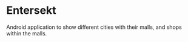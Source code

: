# Entersekt
Android application to show different cities with their malls, and shops within the malls.

